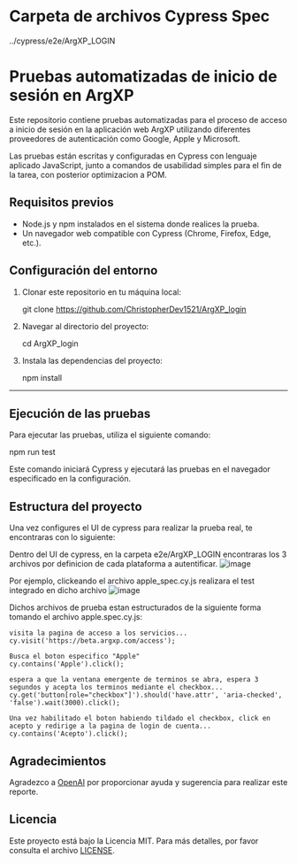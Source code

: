 # Carpeta de archivos Cypress Spec

../cypress/e2e/ArgXP_LOGIN

# Pruebas automatizadas de inicio de sesión en ArgXP

Este repositorio contiene pruebas automatizadas para el proceso de acceso a inicio de sesión en la aplicación web ArgXP utilizando diferentes proveedores de autenticación como Google, Apple y Microsoft. 


Las pruebas están escritas y configuradas en Cypress con lenguaje aplicado JavaScript, junto a comandos de usabilidad simples para el fin de la tarea, con posterior optimizacion a POM.

## Requisitos previos

- Node.js y npm instalados en el sistema donde realices la prueba.
- Un navegador web compatible con Cypress (Chrome, Firefox, Edge, etc.).

## Configuración del entorno

1. Clonar este repositorio en tu máquina local:

   git clone https://github.com/ChristopherDev1521/ArgXP_login

2. Navegar al directorio del proyecto:

   cd ArgXP_login
   
4. Instala las dependencias del proyecto:

   npm install
   
------------------------------------------------

## Ejecución de las pruebas

Para ejecutar las pruebas, utiliza el siguiente comando:

  npm run test

Este comando iniciará Cypress y ejecutará las pruebas en el navegador especificado en la configuración.

## Estructura del proyecto

Una vez configures el UI de cypress para realizar la prueba real, te encontraras con lo siguiente:

Dentro del UI de cypress, en la carpeta e2e/ArgXP_LOGIN encontraras los 3 archivos por definicion de cada plataforma a autentificar.
![image](https://github.com/ChristopherDev1521/ArgXP_login/assets/151284229/f6a290f6-ec12-4e5a-a067-0b764cb0a245)

Por ejemplo, clickeando el archivo apple_spec.cy.js realizara el test integrado en dicho archivo
![image](https://github.com/ChristopherDev1521/ArgXP_login/assets/151284229/dad13750-1676-4979-8386-1566c174bfee)


Dichos archivos de prueba estan estructurados de la siguiente forma tomando el archivo apple.spec.cy.js:

    visita la pagina de acceso a los servicios...
    cy.visit('https://beta.argxp.com/access');

    Busca el boton especifico "Apple"
    cy.contains('Apple').click(); 

    espera a que la ventana emergente de terminos se abra, espera 3 segundos y acepta los terminos mediante el checkbox...
    cy.get('button[role="checkbox"]').should('have.attr', 'aria-checked', 'false').wait(3000).click();

    Una vez habilitado el boton habiendo tildado el checkbox, click en acepto y redirige a la pagina de login de cuenta...
    cy.contains('Acepto').click();


## Agradecimientos

Agradezco a [OpenAI](https://openai.com) por proporcionar ayuda y sugerencia para realizar este reporte.

## Licencia

Este proyecto está bajo la Licencia MIT. Para más detalles, por favor consulta el archivo [LICENSE](LICENSE).
